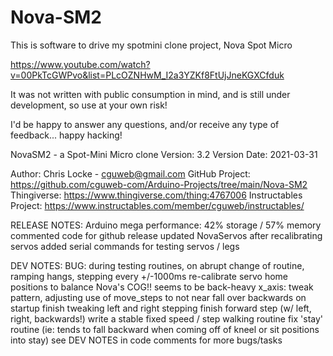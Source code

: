 # Nova-SM2

This is software to drive my spotmini clone project, Nova Spot Micro

https://www.youtube.com/watch?v=00PkTcGWPvo&list=PLcOZNHwM_I2a3YZKf8FtUjJneKGXCfduk

It was not written with public consumption in mind, and is still under development, so use at your own risk!

I'd be happy to answer any questions, and/or receive any type of feedback... happy hacking!



   NovaSM2 - a Spot-Mini Micro clone 
   Version: 3.2
   Version Date: 2021-03-31
   
   Author:  Chris Locke - cguweb@gmail.com
   GitHub Project:  https://github.com/cguweb-com/Arduino-Projects/tree/main/Nova-SM2
   Thingiverse:  https://www.thingiverse.com/thing:4767006
   Instructables Project:  https://www.instructables.com/member/cguweb/instructables/
   
   RELEASE NOTES:
      Arduino mega performance: 42% storage / 57% memory
      commented code for github release
      updated NovaServos after recalibrating servos
      added serial commands for testing servos / legs

   DEV NOTES:
      BUG: during testing routines, on abrupt change of routine, ramping hangs, stepping every +/-1000ms
      re-calibrate servo home positions to balance Nova's COG!! seems to be back-heavy
      x_axis: tweak pattern, adjusting use of move_steps to not near fall over backwards on startup
      finish tweaking left and right stepping
      finish forward step (w/ left, right, backwards!)
      write a stable fixed speed / step walking routine
      fix 'stay' routine (ie: tends to fall backward when coming off of kneel or sit positions into stay)
      see DEV NOTES in code comments for more bugs/tasks
